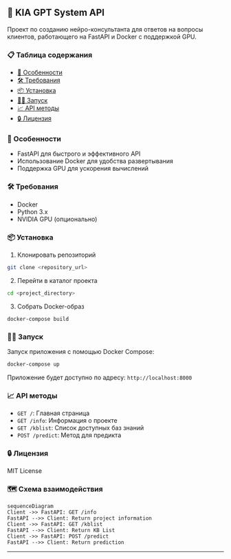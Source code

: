 ## 🚀 KIA GPT System API 

Проект по созданию нейро-консультанта для ответов на вопросы клиентов, работающего на FastAPI и Docker с поддержкой GPU.

### 📋 Таблица содержания
- [🎯 Особенности](#features)
- [🛠 Требования](#requirements)
- [📦 Установка](#installation)
- [🏃‍♂️ Запуск](#run)
- [📈 API методы](#api-methods)
- [🔒 Лицензия](#license)

<a name="features"></a>
### 🎯 Особенности

- FastAPI для быстрого и эффективного API
- Использование Docker для удобства развертывания
- Поддержка GPU для ускорения вычислений

<a name="requirements"></a>
### 🛠 Требования

- Docker
- Python 3.x
- NVIDIA GPU (опционально)

<a name="installation"></a>
### 📦 Установка

1. Клонировать репозиторий
```bash
git clone <repository_url>
```

2. Перейти в каталог проекта
```bash
cd <project_directory>
```

3. Собрать Docker-образ
```bash
docker-compose build
```

<a name="run"></a>
### 🏃‍♂️ Запуск

Запуск приложения с помощью Docker Compose:

```bash
docker-compose up
```

Приложение будет доступно по адресу: `http://localhost:8000`

<a name="api-methods"></a>
### 📈 API методы

- `GET /`: Главная страница
- `GET /info`: Информация о проекте
- `GET /kblist`: Список доступных баз знаний
- `POST /predict`: Метод для предикта

<a name="license"></a>
### 🔒 Лицензия

MIT License

### 🗺 Схема взаимодействия

```mermaid
sequenceDiagram
Client ->> FastAPI: GET /info
FastAPI -->> Client: Return project information
Client ->> FastAPI: GET /kblist
FastAPI -->> Client: Return KB List
Client ->> FastAPI: POST /predict
FastAPI -->> Client: Return prediction
```

---
